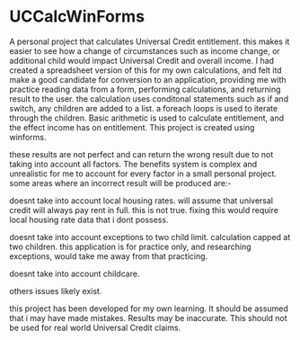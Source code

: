 # UCCalcWinForms
A personal project that calculates Universal Credit entitlement. this makes it easier to see how a change of circumstances such as income change, or additional child would impact Universal Credit and overall income. I had created a spreadsheet version of this for my own calculations, and felt itd make a good candidate for conversion to an application, providing me with practice reading data from a form, performing calculations, and returning result to the user. the calculation uses conditonal statements such as if and switch, any children are added to a list. a foreach loops is used to iterate through the children. Basic arithmetic is used to calculate entitlement, and the effect income has on entitlement. This project is created using winforms.

these results are not perfect and can return the wrong result due to not taking into account all factors. The benefits system is complex and unrealistic for me to account for every factor in a small personal project. some areas where an incorrect result will be produced are:-

doesnt take into account local housing rates. will assume that universal credit will always pay rent in full. this is not true. fixing this would require local housing rate data that i dont possess.

doesnt take into account exceptions to two child limit. calculation capped at two children. this application is for practice only, and researching exceptions, would take me away from that practicing.

doesnt take into account childcare.

others issues likely exist.

this project has been developed for my own learning. It should be assumed that i may have made mistakes. Results may be inaccurate. This should not be used for real world Universal Credit claims.
